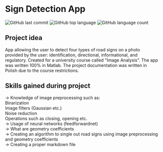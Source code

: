 # Sign Detection App
  
![GitHub last commit](https://img.shields.io/github/last-commit/mikolajczykb/Football_Database_App)
![GitHub top language](https://img.shields.io/github/languages/top/mikolajczykb/Football_Database_App)
![GitHub language count](https://img.shields.io/github/languages/count/mikolajczykb/Football_Database_App)
  
## Project idea 
  
App allowing the user to detect four types of road signs on a photo provided by the user: identification, directional, informational, and regulatory. Created for a university course called "Image Analysis". The app was written 100% in Matlab. The project documentation was written in Polish due to the course restrictions.
  
## Skills gained during project
  
  -> Knowledge of image preprocessing such as:  
        Binarization  
        Image filters (Gaussian etc.)  
        Noise reduction  
        Operations such as closing, opening etc.  
  -> Usage of neural networks (feedforwardnet)  
  -> What are geometry coefficients  
  -> Creating an algorithm to single out road signs using image preprocessing and geometry coefficients  
  -> Creating a proper markdown file
